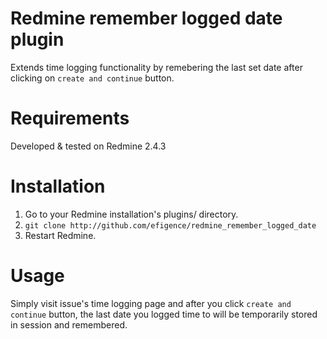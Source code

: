 # Redmine remember logged date plugin

Extends time logging functionality by remebering the last set date after clicking on `create and continue` button.

# Requirements

Developed & tested on Redmine 2.4.3

# Installation

1. Go to your Redmine installation's plugins/ directory.
2. `git clone http://github.com/efigence/redmine_remember_logged_date`
3. Restart Redmine.

# Usage

Simply visit issue's time logging page and after you click `create and continue` button, the last date you logged time to will be temporarily stored in session and remembered. 

